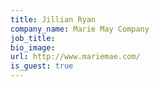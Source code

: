 ```yaml
---
title: Jillian Ryan
company_name: Marie May Company
job_title:
bio_image:
url: http://www.mariemae.com/
is_guest: true
---
```

